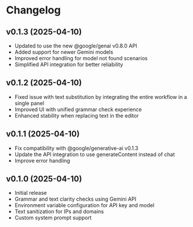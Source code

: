 # Changelog

## v0.1.3 (2025-04-10)

- Updated to use the new @google/genai v0.8.0 API
- Added support for newer Gemini models
- Improved error handling for model not found scenarios
- Simplified API integration for better reliability

## v0.1.2 (2025-04-10)

- Fixed issue with text substitution by integrating the entire workflow in a single panel
- Improved UI with unified grammar check experience
- Enhanced stability when replacing text in the editor

## v0.1.1 (2025-04-10)

- Fix compatibility with @google/generative-ai v0.1.3
- Update the API integration to use generateContent instead of chat
- Improve error handling

## v0.1.0 (2025-04-10)

- Initial release
- Grammar and text clarity checks using Gemini API
- Environment variable configuration for API key and model
- Text sanitization for IPs and domains
- Custom system prompt support